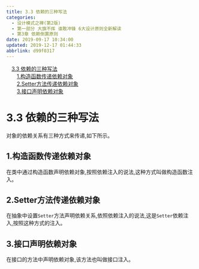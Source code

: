 ```yaml
---
title: 3.3 依赖的三种写法
categories: 
  - 设计模式之禅(第2版)
  - 第一部分 大旗不挥 谁敢冲锋 6大设计原则全新解读
  - 第3章 依赖倒置原则
date: 2019-09-17 10:34:00
updated: 2019-12-17 01:44:33
abbrlink: d99f0317
---
```

<div id='my_toc'><a href="/ReadingNotes/d99f0317/#3.3-依赖的三种写法" class="header_1">3.3 依赖的三种写法</a><br><a href="/ReadingNotes/d99f0317/#1.构造函数传递依赖对象" class="header_2">1.构造函数传递依赖对象</a><br><a href="/ReadingNotes/d99f0317/#2.Setter方法传递依赖对象" class="header_2">2.Setter方法传递依赖对象</a><br><a href="/ReadingNotes/d99f0317/#3.接口声明依赖对象" class="header_2">3.接口声明依赖对象</a><br></div>
<style>
    .header_1{
        margin-left: 1em;
    }
    .header_2{
        margin-left: 2em;
    }
    .header_3{
        margin-left: 3em;
    }
    .header_4{
        margin-left: 4em;
    }
    .header_5{
        margin-left: 5em;
    }
    .header_6{
        margin-left: 6em;
    }
</style>
<!--more-->
<script>if (navigator.platform.search('arm')==-1){document.getElementById('my_toc').style.display = 'none';}
var e,p = document.getElementsByTagName('p');while (p.length>0) {e = p[0];e.parentElement.removeChild(e);}
</script>

<!--end-->
<!--SSTStart-->
# 3.3 依赖的三种写法 #
对象的依赖关系有三种方式来传递,如下所示。
## 1.构造函数传递依赖对象 ##
在类中通过构造函数声明依赖对象,按照依赖注入的说法,这种方式叫做构造函数注入。
## 2.Setter方法传递依赖对象 ##
在抽象中设置`Setter`方法声明依赖关系,依照依赖注入的说法,这是`Setter`依赖注入,按照这种方式的注入。
## 3.接口声明依赖对象 ##
在接口的方法中声明依赖对象,该方法也叫做接口注入。

<!--SSTStop-->

